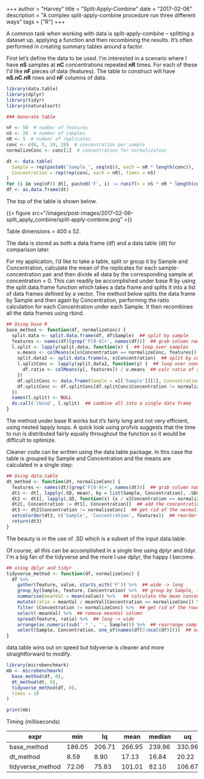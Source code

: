 +++
author = "Harvey"
title = "Split-Apply-Combine"
date = "2017-02-06"
description = "A complex split-apply-combine procedure run three different ways"
tags = ["R"]
+++

A common task when working with data is split-apply-combine – splitting a dataset up, applying a function and then recombining the results.  It’s often performed in creating summary tables around a factor.  

First let’s define the data to be used.
I'm interested in a scenario where I have **nS** samples at **nC** concentrations repeated **nR** times.  For each of these I'd like **nF** pieces of data (features).  The table to construct will have **nS.nC.nR** rows and **nF** columns of data.

```r
library(data.table)
library(dplyr)
library(tidyr)
library(naturalsort)

### Generate table

nF <- 50  # number of features
nS <- 20  # number of samples
nR <- 5  # number of replicates
conc <- c(0, 5, 10, 20)  # concentration per sample
normalizeConc <- conc[1]  # concentration for normalization

dt <- data.table(
  Sample = rep(paste0('Sample_', seq(nS)), each = nR * length(conc)),
  Concentration = rep(rep(conc, each = nR), times = nS)
)
for (i in seq(nF)) dt[, paste0('F', i) := runif(n = nS * nR * length(conc), min = 0, max = 100)]
df <- as.data.frame(dt)

```
The top of the table is shown below.

{{< figure src="/images/post-images/2017-02-06-split_apply_combine/split-apply-combine.png" >}}

Table dimensions = 400 x 52.

The data is stored as both a data frame (df) and a data table (dt) for comparison later.

For my application, I’d like to take a table, split or group it by Sample and Concentration, calculate the mean of the replicates for each sample-concentration pair and then divide all data by the corresponding sample at concentration = 0.  This can readily be accomplished under base R by using the split.data.frame function which takes a data frame and splits it into a list of data frames defined by a vector.  The method below splits the data frame by Sample and then again by Concentration, performing the ratio calculation for each Concentration under each Sample.  It then recombines all the data frames using rbind.

```r
## Using base R
base_method <- function(df, normalizeConc) {
  split.data <- split.data.frame(df, df$Sample)  ## split by sample
  features <- names(df)[grep('F[0-9]+', names(df))]  ## grab column names corresponding to features
  l.split <- lapply(split.data, function(x) {  ## loop over samples
    v.means <- colMeans(x[x$Concentration == normalizeConc, features])  ## calculate average of normalizing concentration
    split.data2 <- split.data.frame(x, x$Concentration)  ## split by concentration
    l.splitConc <- lapply(split.data2, function(y) {  ## loop over concentrations within a sample
      df.ratio <- colMeans(y[, features]) / v.means  ## calc ratio of average of each concentration to average of normalizing concentration
    })
    df.splitConc <- data.frame(Sample = x[['Sample']][1], Concentration = as.numeric(names(l.splitConc)), do.call('rbind', l.splitConc), stringsAsFactors = FALSE)  ## construct a data frame of all concentration ratios for a single sample
    df.splitConc <- df.splitConc[df.splitConc$Concentration != normalizeConc, ]  ## get rid of the normalizing concentration (ratio = 1)
  })
  names(l.split) <- NULL
  do.call('rbind', l.split)  ## combine all into a single data frame
}
```

The method under base R works but it’s fairly long and not very efficient, using nested lapply loops.  A quick look using profvis suggests that the time to run is distributed fairly equally throughout the function so it would be difficult to optimize.

Cleaner code can be written using the data.table package.  In this case the table is grouped by Sample and Concentration and the means are calculated in a single step:

```r
## Using data.table
dt_method <- function(dt, normalizeConc) {
  features <- names(dt)[grep('F[0-9]+', names(dt))]  ## grab column names corresponding to features
  dt1 <- dt[, lapply(.SD, mean), by = list(Sample, Concentration), .SDcols = features]  ## calculate means for each sample concentration
  dt2 <- dt1[, lapply(.SD, function(x) {x / x[Concentration == normalizeConc]} ), by = Sample, .SDcols = features]  ## calculate ratio to the normalizing concentration
  dt2[, Concentration := dt1[, Concentration]]  ## add the concentration back as a column
  dt3 <- dt2[Concentration != normalizeConc]  ## get rid of the normalizing concentration (ratio = 1)
  setcolorder(dt3, c('Sample', 'Concentration', features))  ## reorder columns
  return(dt3)
}
```

The beauty is in the use of .SD which is a subset of the input data.table. 

Of course, all this can be accomplished in a single line using dplyr and tidyr.  I'm a big fan of the tidyverse and the more I use dplyr, the happy I become.

```r
## using dplyr and tidyr
tidyverse_method <- function(df, normalizeConc) {
  df %>% 
    gather(feature, value, starts_with('F')) %>%  ## wide -> long
    group_by(Sample, feature, Concentration) %>%  ## group by Sample, feature and concentration
    summarise(meanVal = mean(value)) %>%   ## calculate the mean concentration for each sample/feature pair
    mutate(ratio = meanVal / meanVal[Concentration == normalizeConc]) %>%  ## determine ratio to specific concentration
    filter (Concentration != normalizeConc) %>%  ## get rid of the rows with ratio = 1
    select(-meanVal) %>%  ## remove meanVal column
    spread(feature, ratio) %>%  ## long -> wide
    arrange(as.numeric(sub('.*_', '', Sample))) %>%  ## rearrange sample ID by number
    select(Sample, Concentration, one_of(names(df[3:ncol(df)])))  ## original feature order
}

```

data.table wins out on speed but tidyverse is cleaner and more straightforward to modify.

```r
library(microbenchmark)
mb <- microbenchmark(
  base_method(df, 0),
  dt_method(dt, 0),
  tidyverse_method(df, 0),
  times = 10
)

print(mb)
```

Timing (milliseconds)

expr | min | lq | mean | median | uq | max | nval
---- | --- | -- | ---- | ------ | -- | --- | ----
base_method | 186.05 | 206.71 | 266.95 | 239.96 | 330.96 | 399.50 | 10
dt_method | 8.59 | 8.90 | 17.13 | 16.84 | 20.22 | 36.87 | 10
tidyverse_method | 72.06 | 75.83 | 101.01 | 82.10 | 106.67 | 194.53 | 10


